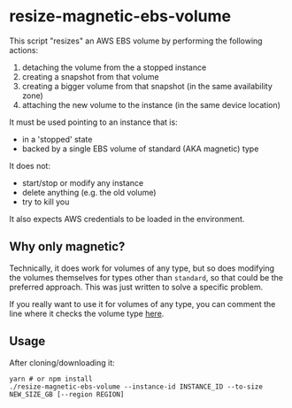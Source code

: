 # resize-magnetic-ebs-volume

This script "resizes" an AWS EBS volume by performing the following actions:
  1. detaching the volume from the a stopped instance
  2. creating a snapshot from that volume
  3. creating a bigger volume from that snapshot (in the same availability zone)
  4. attaching the new volume to the instance (in the same device location)
  
It must be used pointing to an instance that is:
  - in a 'stopped' state
  - backed by a single EBS volume of standard (AKA magnetic) type
  
It does not:
  - start/stop or modify any instance
  - delete anything (e.g. the old volume)
  - try to kill you

It also expects AWS credentials to be loaded in the environment.

## Why only magnetic?

Technically, it does work for volumes of any type, but so does modifying the volumes themselves for types other than `standard`, so that could be the preferred approach. This was just written to solve a specific problem.

If you really want to use it for volumes of any type, you can comment the line where it checks the volume type [here](https://gist.github.com/rodolfo42/86e158547683c60df0dfdd3f689bc1b0#file-resize-magnetic-ebs-volume-L120).

## Usage

After cloning/downloading it:

```shell
yarn # or npm install
./resize-magnetic-ebs-volume --instance-id INSTANCE_ID --to-size NEW_SIZE_GB [--region REGION]
```